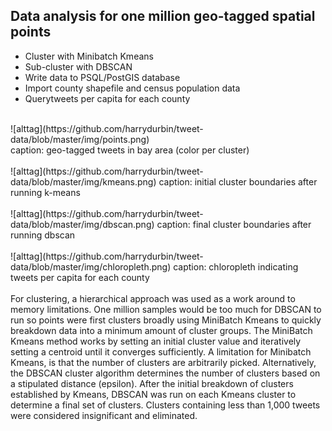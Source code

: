 <h2>Data analysis for one million geo-tagged spatial points</h2>
<ul>
<li>Cluster with Minibatch Kmeans</li>
<li>Sub-cluster with DBSCAN</li>
<li>Write data to PSQL/PostGIS database</li>
<li>Import county shapefile and census population data</li>
<li>Querytweets per capita for each county</li>
</ul>
</br>
![alttag](https://github.com/harrydurbin/tweet-data/blob/master/img/points.png)
<br>
caption: geo-tagged tweets in bay area (color per cluster)
<br></br>
![alttag](https://github.com/harrydurbin/tweet-data/blob/master/img/kmeans.png)
caption: initial cluster boundaries after running k-means
<br></br>
![alttag](https://github.com/harrydurbin/tweet-data/blob/master/img/dbscan.png)
caption: final cluster boundaries after running dbscan
<br></br>
![alttag](https://github.com/harrydurbin/tweet-data/blob/master/img/chloropleth.png)
caption: chloropleth indicating tweets per capita for each county
<br></br>
For clustering, a hierarchical approach was used as a work around to memory limitations. One million samples would be too much for DBSCAN to run so points were first clusters broadly using MiniBatch Kmeans to quickly breakdown data into a minimum amount of cluster groups. The MiniBatch Kmeans method works by setting an initial cluster value and iteratively setting a centroid until it converges sufficiently. A limitation for Minibatch Kmeans, is that the number of clusters are arbitrarily picked. Alternatively, the DBSCAN cluster algorithm determines the number of clusters based on a stipulated distance (epsilon). After the initial breakdown of clusters established by Kmeans, DBSCAN was run on each Kmeans cluster to determine a final set of clusters. Clusters containing less than 1,000 tweets were considered insignificant and eliminated.

